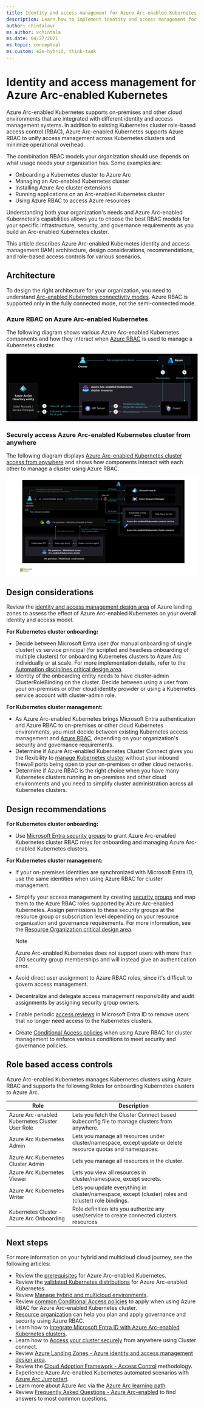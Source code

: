```yaml
---
title: Identity and access management for Azure Arc-enabled Kubernetes
description: Learn how to implement identity and access management for Azure Arc-enabled Kubernetes.
author: chintalavr
ms.author: vchintala
ms.date: 04/27/2021
ms.topic: conceptual
ms.custom: e2e-hybrid, think-tank
---
```


# Identity and access management for Azure Arc-enabled Kubernetes

Azure Arc-enabled Kubernetes supports on-premises and other cloud environments that are integrated with different identity and access management systems. In addition to existing Kubernetes cluster role-based access control (RBAC), Azure Arc-enabled Kubernetes supports Azure RBAC to unify access management across Kubernetes clusters and minimize operational overhead.

The combination RBAC models your organization should use depends on what usage needs your organization has. Some examples are:

- Onboarding a Kubernetes cluster to Azure Arc
- Managing an Arc-enabled Kubernetes cluster
- Installing Azure Arc cluster extensions
- Running applications on an Arc-enabled Kubernetes cluster
- Using Azure RBAC to access Azure resources

Understanding both your organization's needs and Azure Arc-enabled Kubernetes's capabilities allows you to choose the best RBAC models for your specific infrastructure, security, and governance requirements as you build an Arc-enabled Kubernetes cluster.

This article describes Azure Arc-enabled Kubernetes identity and access management (IAM) architecture, design considerations, recommendations, and role-based access controls for various scenarios.

## Architecture

To design the right architecture for your organization, you need to understand [Arc-enabled Kubernetes connectivity modes](/azure/azure-arc/kubernetes/conceptual-connectivity-modes#understand-connectivity-modes). Azure RBAC is supported only in the fully connected mode, not the semi-connected mode.

### Azure RBAC on Azure Arc-enabled Kubernetes

The following diagram shows various Azure Arc-enabled Kubernetes components and how they interact when [Azure RBAC](/azure/azure-arc/kubernetes/conceptual-azure-rbac#architecture---azure-rbac-on-azure-arc-enabled-kubernetes) is used to manage a Kubernetes cluster.

[![A diagram showing Azure R B A C on Azure Arc-enabled Kubernetes.](./media/arc-enabled-kubernetes-azure-ad-integration.png)](./media/arc-enabled-kubernetes-azure-ad-integration.png#lightbox)

### Securely access Azure Arc-enabled Kubernetes cluster from anywhere

The following diagram displays [Azure Arc-enabled Kubernetes cluster access from anywhere](/azure/azure-arc/kubernetes/conceptual-cluster-connect) and shows how components interact with each other to manage a cluster using Azure RBAC.

[![Diagram that shows how to access Arc-enabled Kubernetes anywhere.](./media/arc-enabled-kubernetes-cluster-connect-network.png)](./media/arc-enabled-kubernetes-cluster-connect-network.png#lighbox)

## Design considerations

Review the [identity and access management design area](../../../ready/landing-zone/design-area/identity-access.md) of Azure landing zones to assess the effect of Azure Arc-enabled Kubernetes on your overall identity and access model.

**For Kubernetes cluster onboarding:**

- Decide between Microsoft Entra user (for manual onboarding of single cluster) vs service principal (for scripted and headless onboarding of multiple clusters) for onboarding Kubernetes clusters to Azure Arc individually or at scale. For more implementation details, refer to the [Automation disciplines critical design area](./eslz-arc-kubernetes-automation-disciplines.md).
- Identity of the onboarding entity needs to have cluster-admin ClusterRoleBinding on the cluster. Decide between using a user from your on-premises or other cloud identity provider or using a Kubernetes service account with cluster-admin role.

**For Kubernetes cluster management:**

- As Azure Arc-enabled Kubernetes brings Microsoft Entra authentication and Azure RBAC to on-premises or other cloud Kubernetes environments, you must decide between existing Kubernetes access management and [Azure RBAC](/azure/azure-arc/kubernetes/conceptual-azure-rbac), depending on your organization's security and governance requirements.
- Determine if Azure Arc-enabled Kubernetes Cluster Connect gives you the flexibility to [manage Kubernetes cluster](/azure/azure-arc/kubernetes/conceptual-cluster-connect) without your inbound firewall ports being open to your on-premises or other cloud networks.
- Determine if Azure RBAC is the right choice when you have many Kubernetes clusters running in on-premises and other cloud environments and you need to simplify cluster administration across all Kubernetes clusters.

## Design recommendations

**For Kubernetes cluster onboarding:**

- Use [Microsoft Entra security groups](/entra/fundamentals/how-to-manage-groups) to grant Azure Arc-enabled Kubernetes cluster RBAC roles for onboarding and managing Azure Arc-enabled Kubernetes clusters.
  
**For Kubernetes cluster management:**

- If your on-premises identities are synchronized with Microsoft Entra ID, use the same identities when using Azure RBAC for cluster management.
- Simplify your access management by creating [security groups](/entra/fundamentals/how-to-manage-groups) and map them to the Azure RBAC roles supported by Azure Arc-enabled Kubernetes. Assign permissions to these security groups at the resource group or subscription level depending on your resource organization and governance requirements. For more information, see the [Resource Organization critical design area](./eslz-arc-kubernetes-resource-organization.md).
  
  > [!NOTE]
  > Azure Arc-enabled Kubernetes does not support users with more than 200 security group memberships and will instead give an authentication error.

- Avoid direct user assignment to Azure RBAC roles, since it's difficult to govern access management.
- Decentralize and delegate access management responsibility and audit assignments by assigning security group owners.
- Enable periodic [access reviews](/entra/id-governance/privileged-identity-management/pim-create-roles-and-resource-roles-review) in Microsoft Entra ID to remove users that no longer need access to the Kubernetes clusters.
- Create [Conditional Access policies](/entra/identity/conditional-access/policy-admin-phish-resistant-mfa) when using Azure RBAC for cluster management to enforce various conditions to meet security and governance policies.
  
## Role based access controls

Azure Arc-enabled Kubernetes manages Kubernetes clusters using Azure RBAC and supports the following Roles for onboarding Kubernetes clusters to Azure Arc.

|Role|Description|
|-----------|------------|
|Azure Arc-enabled Kubernetes Cluster User Role|Lets you fetch the Cluster Connect based kubeconfig file to manage clusters from anywhere.|
|Azure Arc Kubernetes Admin|Lets you manage all resources under cluster/namespace, except update or delete resource quotas and namespaces.|
|Azure Arc Kubernetes Cluster Admin|Lets you manage all resources in the cluster.|
|Azure Arc Kubernetes Viewer|Lets you view all resources in cluster/namespace, except secrets.|
|Azure Arc Kubernetes Writer|Lets you update everything in cluster/namespace, except (cluster) roles and (cluster) role bindings.|
|Kubernetes Cluster - Azure Arc Onboarding|Role definition lets you authorize any user/service to create connected clusters resources|

## Next steps

For more information on your hybrid and multicloud cloud journey, see the following articles:

- Review the [prerequisites](/azure/azure-arc/kubernetes/quickstart-connect-cluster?tabs=azure-cli#prerequisites) for Azure Arc-enabled Kubernetes.
- Review the [validated Kubernetes distributions](/azure/azure-arc/kubernetes/validation-program#validated-distributions) for Azure Arc-enabled Kubernetes.
- Review [Manage hybrid and multicloud environments](../manage.md).
- Review [common Conditional Access policies](/entra/identity/conditional-access/concept-conditional-access-policy-common?tabs=secure-foundation#template-categories) to apply when using Azure RBAC for Azure Arc-enabled Kubernetes cluster.
- [Resource organization](./eslz-arc-kubernetes-resource-organization.md) can help you plan and apply governance and security using Azure RBAC.
- Learn how to [Integrate Microsoft Entra ID with Azure Arc-enabled Kubernetes clusters](/azure/azure-arc/kubernetes/azure-rbac).
- Learn how to [Access your cluster securely](/azure/azure-arc/kubernetes/conceptual-cluster-connect) from anywhere using Cluster connect.
- Review [Azure Landing Zones - Azure identity and access management design area](../../../ready/landing-zone/design-area/identity-access.md).
- Review the [Cloud Adoption Framework - Access Control](../../../secure/govern.md) methodology.
- Experience Azure Arc-enabled Kubernetes automated scenarios with [Azure Arc Jumpstart](https://azurearcjumpstart.io/azure_arc_jumpstart/azure_arc_k8s/).
- Learn more about Azure Arc via the [Azure Arc learning path](/training/paths/manage-hybrid-infrastructure-with-azure-arc/).
- Review [Frequently Asked Questions - Azure Arc-enabled](/azure/azure-arc/kubernetes/faq) to find answers to most common questions.
